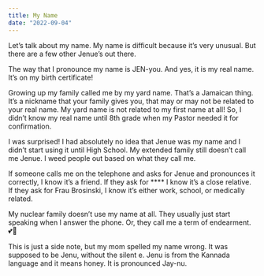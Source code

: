 ```yaml
---
title: My Name
date: "2022-09-04"
---
```


Let’s talk about my name. My name is difficult because it’s very unusual. But there are a few other Jenue’s out there.

The way that I pronounce my name is JEN-you. And yes, it is my real name. It’s on my birth certificate!

Growing up my family called me by my yard name. That’s a Jamaican thing. It’s a nickname that your family gives you, that may or may not be related to your real name. My yard name is not related to my first name at all!  So, I didn’t know my real name until 8th grade when my Pastor needed it for confirmation.

I was surprised! I had absolutely no idea that Jenue was my name and I didn’t start using it until High School. My extended family still doesn’t call me Jenue. I weed people out based on what they call me.

If someone calls me on the telephone and asks for Jenue and pronounces it correctly, I know it’s a friend. If they ask for **** I know it’s a close relative. If they ask for Frau Brosinski, I know it’s either work, school, or medically related.

My nuclear family doesn’t use my name at all. They usually just start speaking when I answer the phone. Or, they call me a term of endearment. 💕🧸

This is just a side note, but my mom spelled my name wrong. It was supposed to be Jenu, without the silent e. Jenu is from the Kannada language and it means honey. It is pronounced Jay-nu. 

